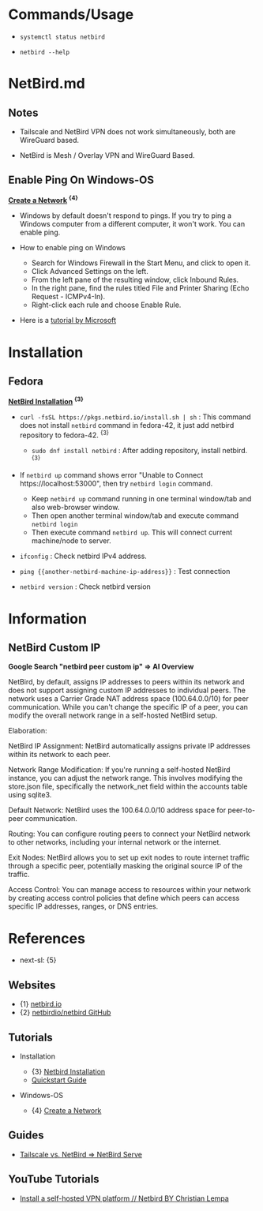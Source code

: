 # Commands/Usage

* `systemctl status netbird`

* `netbird --help`

# NetBird.md

## Notes

* Tailscale and NetBird VPN does not work simultaneously, both are WireGuard based.

* NetBird is Mesh / Overlay VPN and WireGuard Based.

## Enable Ping On Windows-OS

**[Create a Network](https://docs.zerotier.com/start/) <sup>{4}</sup>**

* Windows by default doesn't respond to pings. If you try to ping a Windows computer from a different computer, it won't work. You can enable ping.

* How to enable ping on Windows
  * Search for Windows Firewall in the Start Menu, and click to open it.
  * Click Advanced Settings on the left.
  * From the left pane of the resulting window, click Inbound Rules.
  * In the right pane, find the rules titled File and Printer Sharing (Echo Request - ICMPv4-In).
  * Right-click each rule and choose Enable Rule.

* Here is a [tutorial by Microsoft](https://learn.microsoft.com/en-us/windows/security/threat-protection/windows-firewall/create-an-inbound-icmp-rule)

# Installation

## Fedora

**[NetBird Installation](https://docs.netbird.io/how-to/installation) <sup>{3}</sup>**

* `curl -fsSL https://pkgs.netbird.io/install.sh | sh` : This command does not install `netbird` command in fedora-42, it just add netbird repository to fedora-42. <sup>{3}</sup>
  * `sudo dnf install netbird` : After adding repository, install netbird. <sup>{3}</sup>

* If `netbird up` command shows error "Unable to Connect https://localhost:53000", then try `netbird login` command.
  * Keep `netbird up` command running in one terminal window/tab and also web-browser window.
  * Then open another terminal window/tab and execute command `netbird login`
  * Then execute command `netbird up`. This will connect current machine/node to server.

* `ifconfig` : Check netbird IPv4 address.

* `ping {{another-netbird-machine-ip-address}}` : Test connection

* `netbird version` : Check netbird version

# Information

## NetBird Custom IP

**Google Search "netbird peer custom ip" => AI Overview**

NetBird, by default, assigns IP addresses to peers within its network and does not support assigning custom IP addresses to individual peers. The network uses a Carrier Grade NAT address space (100.64.0.0/10) for peer communication. While you can't change the specific IP of a peer, you can modify the overall network range in a self-hosted NetBird setup.

Elaboration:

NetBird IP Assignment:
NetBird automatically assigns private IP addresses within its network to each peer.

Network Range Modification:
If you're running a self-hosted NetBird instance, you can adjust the network range. This involves modifying the store.json file, specifically the network_net field within the accounts table using sqlite3.

Default Network:
NetBird uses the 100.64.0.0/10 address space for peer-to-peer communication.

Routing:
You can configure routing peers to connect your NetBird network to other networks, including your internal network or the internet.

Exit Nodes:
NetBird allows you to set up exit nodes to route internet traffic through a specific peer, potentially masking the original source IP of the traffic.

Access Control:
You can manage access to resources within your network by creating access control policies that define which peers can access specific IP addresses, ranges, or DNS entries.

# References

* next-sl: {5}

## Websites

* {1} [netbird.io](https://netbird.io/)
* {2} [netbirdio/netbird GitHub](https://github.com/netbirdio/netbird)

## Tutorials

* Installation
  * {3} [Netbird Installation](https://docs.netbird.io/how-to/installation)
  * [Quickstart Guide](https://docs.netbird.io/how-to/getting-started)

* Windows-OS
  * {4} [Create a Network](https://docs.zerotier.com/start/)

## Guides

* [Tailscale vs. NetBird => NetBird Serve](https://netbird.io/knowledge-hub/tailscale-vs-netbird)

## YouTube Tutorials

* [Install a self-hosted VPN platform // Netbird BY Christian Lempa](https://www.youtube.com/watch?v=_Fgwap-sl3A)
